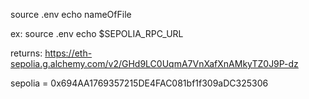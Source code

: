 source .env
echo nameOfFile

ex:
source .env
echo $SEPOLIA_RPC_URL

returns:
https://eth-sepolia.g.alchemy.com/v2/GHd9LC0UqmA7VnXafXnAMkyTZ0J9P-dz

sepolia = 0x694AA1769357215DE4FAC081bf1f309aDC325306
